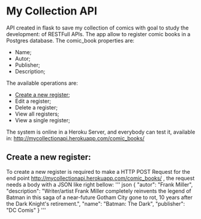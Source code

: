 # My Collection API

API created in flask to save my collection of comics with goal to study the development: of RESTFull APIs. The app allow to register comic books in a Postgres database. The comic_book properties are:
* Name;
* Autor;
* Publisher;
* Description;

The available operations are:
* [Create a new register](#Create-a-new-register);
* Edit a register;
* Delete a register;
* View all registers;
* View a single register;

The system is online in a Heroku Server, and everybody can test it, available in: http://mycollectionapi.herokuapp.com/comic_books/

## Create a new register:

To create a new register is required to make a HTTP POST Request for the end point http://mycollectionapi.herokuapp.com/comic_books/ , the request needs a body with a JSON like right bellow:
''' json
{
        "autor": "Frank Miller",
        "description": "Writer/artist Frank Miller completely reinvents the legend of Batman in this saga of a near-future Gotham City gone to rot, 10 years after the Dark Knight's retirement.",
        "name": "Batman: The Dark",
        "publisher": "DC Comis"
    }
'''

